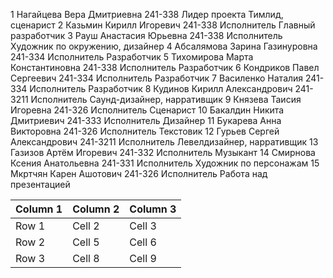 1	Нагайцева Вера Дмитриевна	241-338	Лидер проекта	Тимлид, сценарист
2	Казьмин Кирилл Игоревич	241-338	Исполнитель	Главный разработчик
3	Рауш Анастасия Юрьевна	241-338	Исполнитель	Художник по окружению, дизайнер
4	Абсалямова Зарина Газинуровна 	241-334	Исполнитель	Разработчик
5	Тихомирова Маpта Константиновна	241-338	Исполнитель	Разработчик
6	Кондриков Павел Сергеевич	241-334	Исполнитель	Разработчик
7	Василенко Наталия	241-334	Исполнитель	Разработчик
8	Кудинов Кирилл Александрович	241-3211	Исполнитель	Саунд-дизайнер, нарративщик
9	Князева Таисия Игоревна	241-326	Исполнитель	Сценарист
10	Бакалдин Никита Дмитриевич	241-333	Исполнитель	Дизайнер
11	Букарева Анна Викторовна	241-326	Исполнитель	Текстовик
12	Гурьев Сергей Александрович	241-3211	Исполнитель	Левелдизайнер, нарративщик
13	Газизов Артём Игоревич	241-332	Исполнитель	Музыкант
14	Смирнова Ксения Анатольевна	241-331	Исполнитель	Художник по персонажам
15	Мкртчян Карен Ашотович	241-326	Исполнитель	Работа над презентацией

| Column 1 | Column 2 | Column 3 |
|----------|----------|----------|
| Row 1    | Cell 2   | Cell 3   |
| Row 2    | Cell 5   | Cell 6   |
| Row 3    | Cell 8   | Cell 9   |
